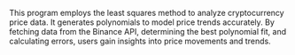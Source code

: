 This program employs the least squares method to analyze cryptocurrency price data. It generates polynomials to model price trends accurately. By fetching data from the Binance API, determining the best polynomial fit, and calculating errors, users gain insights into price movements and trends.
